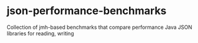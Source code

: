 # json-performance-benchmarks
Collection of jmh-based benchmarks that compare performance Java JSON libraries for reading, writing
